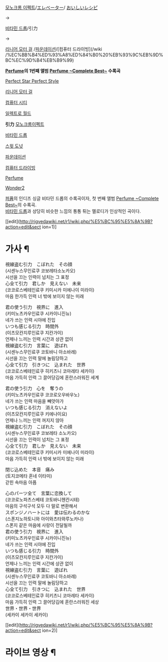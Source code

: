 [모노크롬 이펙트](%EB%AA%A8%EB%85%B8%ED%81%AC%EB%A1%AC%20%EC%9D%B4%ED%8E%99%ED%8A%B8.md)/[エレベーター](%E3%82%A8%E3%83%AC%E3%83%99%E3%83%BC%E3%82%BF%E3%83%BC.md)/
[おいしいレシピ](%E3%81%8A%E3%81%84%E3%81%97%E3%81%84%E3%83%AC%E3%82%B7%E3%83%94.md)

→

[비타민 드롭](%EB%B9%84%ED%83%80%EB%AF%BC%20%EB%93%9C%EB%A1%AD.md)/引力

→

[리니어 모터 걸](%EB%A6%AC%EB%8B%88%EC%96%B4%20%EB%AA%A8%ED%84%B0%20%EA%B1%B8.md)
/[파운데이션](%ED%8C%8C%EC%9A%B4%EB%8D%B0%EC%9D%B4%EC%85%98.md)/[컴퓨터 드라이빙](/wiki
/%EC%BB%B4%ED%93%A8%ED%84%B0%20%EB%93%9C%EB%9D%BC%EC%9D%B4%EB%B9%99)

  

**[Perfume](%ED%8D%BC%ED%93%B8%28%EC%9D%BC%EB%B3%B8%29.md)의 1번째 앨범 [Perfume ~Complete Best~](Perfume%20%7EComplete%20Best%7E.md) 수록곡**

[Perfect Star Perfect Style](Perfect%20Star%20Perfect%20Style.md)

[리니어 모터 걸](%EB%A6%AC%EB%8B%88%EC%96%B4%20%EB%AA%A8%ED%84%B0%20%EA%B1%B8.md)

[컴퓨터 시티](%EC%BB%B4%ED%93%A8%ED%84%B0%20%EC%8B%9C%ED%8B%B0.md)

[일렉트로 월드](%EC%9D%BC%EB%A0%89%ED%8A%B8%EB%A1%9C%20%EC%9B%94%EB%93%9C.md)

**引力**
[모노크롬이펙트](%EB%AA%A8%EB%85%B8%ED%81%AC%EB%A1%AC%20%EC%9D%B4%ED%8E%99%ED%8A%B8.md)

[비타민 드롭](%EB%B9%84%ED%83%80%EB%AF%BC%20%EB%93%9C%EB%A1%AD.md)

[스윗 도넛](%EC%8A%A4%EC%9C%97%20%EB%8F%84%EB%84%9B.md)

[파운데이션](%ED%8C%8C%EC%9A%B4%EB%8D%B0%EC%9D%B4%EC%85%98.md)

[컴퓨터 드라이빙](%EC%BB%B4%ED%93%A8%ED%84%B0%20%EB%93%9C%EB%9D%BC%EC%9D%B4%EB%B9%99.md)

[Perfume](Perfume%28%EB%85%B8%EB%9E%98%29.md)

[Wonder2](wonder2.md)

  
[퍼퓸](%ED%8D%BC%ED%93%B8%28%EC%9D%BC%EB%B3%B8%29.md)의 인디즈 싱글 비타민 드롭의 수록곡이자,
첫 번째 앨범 [Perfume ~Complete Best~](Perfume%20%7EComplete%20Best%7E.md)의 수록곡.  
[비타민 드롭](%EB%B9%84%ED%83%80%EB%AF%BC%20%EB%93%9C%EB%A1%AD.md)과 상당히 비슷한 느낌의
통통 튀는 멜로디가 인상적인 곡이다.

[[edit](http://rigvedawiki.net/r1/wiki.php/%E5%BC%95%E5%8A%9B?action=edit&sect
ion=1)]

# 가사 ¶

視線盗む引力　こぼれた　その顔  
(시센누스무인료쿠 코보레타소노카오)  
시선을 끄는 인력이 넘치는 그 표정  
心全て引力　君しか　見えない　未来  
(코코로스베테인료쿠 키미시카 미에나이 미라이)  
마음 한가득 인력 너 밖에 보이지 않는 미래

  

君の使う引力　視界に　進入  
(키미노츠카우인료쿠 시카이니진뉴)  
네가 쓰는 인력 시야에 진입  
いつも感じる引力　時間外  
(이츠모칸지루인료쿠 지칸가이)  
언제나 느끼는 인력 시간과 상관 없이  
視線盗む引力　言葉に　遊ばれ  
(시센누스무인료쿠 코토바니 아소바레)  
시선을 끄는 인력 말에 놀림당하고  
心全て引力　引きつに　込まれた　世界  
(코코로스베테인료쿠 히키츠니 코마레타 세카이)  
마음 가득히 인력 그 끌어당김에 혼란스러워진 세계

  

君の使う引力　心を　奪うの  
(키미노츠카우인료쿠 코코로오우바우노)  
네가 쓰는 인력 마음을 빼앗아가  
いつも感じる引力　消えないよ  
(이츠모칸지루인료쿠 키에나이요)  
언제나 느끼는 인력 꺼지지 않아  
視線盗む引力　こぼれた　その顔  
(시센누스무인료쿠 코보레타 소노카오)  
시선을 끄는 인력이 넘치는 그 표정  
心全て引力　君しか　見えない　未来  
(코코로스베테인료쿠 키미시카 미에나이 미라이)  
마음 가득히 인력 너 밖에 보이지 않는 미래

  

閉じ込めた　本音　痛み  
(토지코메타 혼네 이타미)  
갇힌 속마음 아픔

  

心のパーツ全て　言葉に恋換して  
(코코로노파츠스베테 코토바니헨칸시테)  
마음의 구석구석 모두 다 말로 변환해서  
スポンジノハートには　愛は伝わるのかな  
(스폰지노하토니와 아이와츠타와루노카나)  
스폰지 같은 마음에 사랑이 전달될까  
君の使う引力　視界に　進入  
(키미노츠카우인료쿠 시카이니진뉴)  
네가 쓰는 인력 시야에 진입  
いつも感じる引力　時間外  
(이츠모칸지루인료쿠 지칸가이)  
언제나 느끼는 인력 시간에 상관 없이  
視線盗む引力　言葉に　遊ばれ  
(시센누스무인료쿠 코토바니 아소바레)  
시선을 끄는 인력 말에 놀림당하고  
心全て引力　引きつに　込まれた　世界  
(코코로스베테인료쿠 히키츠니 코마레타 세카이)  
마음 가득히 인력 그 끌어당김에 혼란스러워진 세상  
世界・世界・世界  
(세카이 세카이 세카이)

  

[[edit](http://rigvedawiki.net/r1/wiki.php/%E5%BC%95%E5%8A%9B?action=edit&sect
ion=2)]

# 라이브 영상 ¶

  

